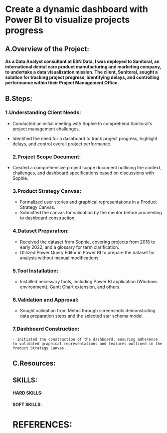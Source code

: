 #  Create a dynamic dashboard with Power BI to visualize projects progress

## A.Overview of the Project:
#### As a Data Analyst consultant at ESN Data, I was deployed to Sanitoral, an international dental care product manufacturing and marketing company, to undertake a data visualization mission. The client, Sanitoral, sought a solution for tracking project progress, identifying delays, and controlling performance within their Project Management Office.


## B.Steps:
  
   ### 1.Understanding Client Needs:
- Conducted an initial meeting with Sophie to comprehend Sanitoral's project management challenges.
- Identified the need for a dashboard to track project progress, highlight delays, and control overall project performance.
   ### 2.Project Scope Document:
- Created a comprehensive project scope document outlining the context, challenges, and dashboard specifications based on discussions with Sophie.

   ### 3.Product Strategy Canvas:
  - Formalized user stories and graphical representations in a Product Strategy Canvas.
  - Submitted the canvas for validation by the mentor before proceeding to dashboard construction.
 
   ### 4.Dataset Preparation:
    - Received the dataset from Sophie, covering projects from 2018 to early 2022, and a glossary for term clarification.
    - Utilized Power Query Editor in Power BI to prepare the dataset for analysis without manual modifications.
 
   ### 5.Tool Installation:
    - Installed necessary tools, including Power BI application (Windows environment), Gantt Chart extension, and others.

   ### 6.Validation and Approval:
    - Sought validation from Mehdi through screenshots demonstrating data preparation steps and the selected star schema model.
      
   ### 7.Dashboard Construction:
      - Initiated the construction of the dashboard, ensuring adherence to validated graphical representations and features outlined in the Product Strategy Canvas.


  ## C.Resources:



  ## SKILLS:
     #### HARD SKILLS:


     #### SOFT SKILLS:





  # REFERENCES:
